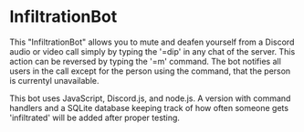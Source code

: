# InfiltrationBot
This "InfiltrationBot" allows you to mute and deafen yourself from a Discord audio or video call simply by typing the '=dip' in any chat of the server. This action can be reversed by typing the '=m' command. The bot notifies all users in the call except for the person using the command, that the person is currentyl unavailable.

This bot uses JavaScript, Discord.js, and node.js. A version with command handlers and a SQLite database keeping track of how often someone gets 'infiltrated' will be added after proper testing.
